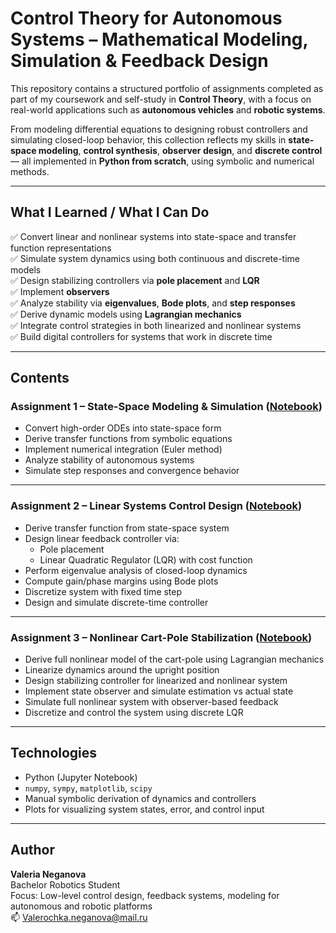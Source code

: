 #  Control Theory for Autonomous Systems – Mathematical Modeling, Simulation & Feedback Design

This repository contains a structured portfolio of assignments completed as part of my coursework and self-study in **Control Theory**, with a focus on real-world applications such as **autonomous vehicles** and **robotic systems**.

From modeling differential equations to designing robust controllers and simulating closed-loop behavior, this collection reflects my skills in **state-space modeling**, **control synthesis**, **observer design**, and **discrete control** — all implemented in **Python from scratch**, using symbolic and numerical methods.

---

##  What I Learned / What I Can Do

✅ Convert linear and nonlinear systems into state-space and transfer function representations  
✅ Simulate system dynamics using both continuous and discrete-time models  
✅ Design stabilizing controllers via **pole placement** and **LQR**  
✅ Implement **observers**  
✅ Analyze stability via **eigenvalues**, **Bode plots**, and **step responses**  
✅ Derive dynamic models using **Lagrangian mechanics**  
✅ Integrate control strategies in both linearized and nonlinear systems  
✅ Build digital controllers for systems that work in discrete time

---

##  Contents

###  Assignment 1 – State-Space Modeling & Simulation ([Notebook](assignment_1/Control_theory_assigment_1.ipynb))
- Convert high-order ODEs into state-space form  
- Derive transfer functions from symbolic equations  
- Implement numerical integration (Euler method)  
- Analyze stability of autonomous systems  
- Simulate step responses and convergence behavior  

---

###  Assignment 2 – Linear Systems Control Design ([Notebook](assignment_2/Control_theory_assigment_2.ipynb))
- Derive transfer function from state-space system  
- Design linear feedback controller via:  
  - Pole placement  
  - Linear Quadratic Regulator (LQR) with cost function  
- Perform eigenvalue analysis of closed-loop dynamics  
- Compute gain/phase margins using Bode plots  
- Discretize system with fixed time step  
- Design and simulate discrete-time controller  

---

### Assignment 3 – Nonlinear Cart-Pole Stabilization ([Notebook](assigment_3/Control_theory_assigment_3.ipynb))
- Derive full nonlinear model of the cart-pole using Lagrangian mechanics  
- Linearize dynamics around the upright position  
- Design stabilizing controller for linearized and nonlinear system  
- Implement state observer and simulate estimation vs actual state  
- Simulate full nonlinear system with observer-based feedback  
- Discretize and control the system using discrete LQR  

---

##  Technologies

- Python (Jupyter Notebook)  
- `numpy`, `sympy`, `matplotlib`, `scipy`  
- Manual symbolic derivation of dynamics and controllers  
- Plots for visualizing system states, error, and control input  

---

##  Author

**Valeria Neganova**  
Bachelor Robotics Student  
Focus: Low-level control design, feedback systems, modeling for autonomous and robotic platforms  
📫 Valerochka.neganova@mail.ru
